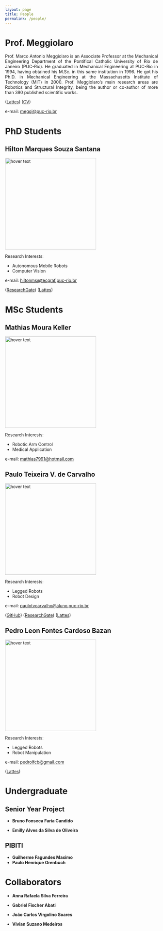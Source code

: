 ```yaml
---
layout: page
title: People
permalink: /people/
---
```


# Prof. Meggiolaro

<div style="text-align: justify"> Prof. Marco Antonio Meggiolaro is an Associate Professor at the Mechanical Engineering Department of the Pontifical Catholic University of Rio de Janeiro (PUC-Rio). He graduated in Mechanical Engineering at PUC-Rio in 1994, having obtained his M.Sc. in this same institution in 1996. He got his Ph.D. in Mechanical Engineering at the Massachusetts Institute of Technology (MIT) in 2000. Prof. Meggiolaro’s main research areas are Robotics and Structural Integrity, being the author or co-author of more than 380 published scientific works. </div>

([Lattes](http://lattes.cnpq.br/1259500926303809)) ([CV](http://meggi.usuarios.rdc.puc-rio.br/meggi.html)) 

e-mail: [meggi@puc-rio.br](mailto:meggi@puc-rio.br)

# PhD Students

## **Hilton Marques Souza Santana**

<p align="left">
  <img src="{{ site.baseurl }}/images/hilton.jpeg" width="300" title="hover text">
</p> 

Research Interests: 
- Autonomous Mobile Robots
- Computer Vision

e-mail: [hiltonms@tecgraf.puc-rio.br](mailto:hiltonms@tecgraf.puc-rio.br)

([ResearchGate](https://www.researchgate.net/profile/Hilton-Marques-Santana)) ([Lattes](http://lattes.cnpq.br/1599209233300802)) 

# MSc Students

## **Mathias Moura Keller**

<p align="left">
  <img src="{{ site.baseurl }}/images/Mathias.jpeg" width="300" title="hover text">
</p> 

Research Interests: 
- Robotic Arm Control
- Medical Application

e-mail: [mathias7991@hotmail.com](mailto:mathias7991@hotmail.com)

## **Paulo Teixeira V. de Carvalho**

<p align="left">
  <img src="{{ site.baseurl }}/images/Paulo.jpg" width="300" title="hover text">
</p> 

Research Interests: 
- Legged Robots
- Robot Design
 
e-mail: [paulotvcarvalho@aluno.puc-rio.br](mailto:paulotvcarvalho@aluno.puc-rio.br)

([GitHub](https://github.com/PauloTVC)) ([ResearchGate](https://www.researchgate.net/profile/Paulo-Teixeira-Vale-De-Carvalho)) ([Lattes](http://lattes.cnpq.br/5296491559403457))

## **Pedro Leon Fontes Cardoso Bazan**

<p align="left">
  <img src="{{ site.baseurl }}/images/Pedro_Leon.jpeg" width="300" title="hover text">
</p> 

Research Interests: 
- Legged Robots
- Robot Manipulation

e-mail: [pedrolfcb@gmail.com](mailto:pedrolfcb@gmail.com)

([Lattes](https://lattes.cnpq.br/3500594373431265))

# Undergraduate

## Senior Year Project

- **Bruno Fonseca Faria Candido**

- **Emilly Alves da Silva de Oliveira**

## PIBITI

- **Guilherme Fagundes Maximo**
- **Paulo Henrique Orenbuch**

# Collaborators

- **Anna Rafaela Silva Ferreira**

- **Gabriel Fischer Abati**

- **João Carlos Virgolino Soares**

- **Vivian Suzano Medeiros**


